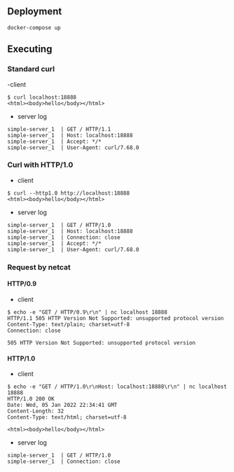 ## Deployment

```
docker-compose up
```

## Executing

### Standard curl
-client

```
$ curl localhost:18888
<html><body>hello</body></html>
```

- server log

```
simple-server_1  | GET / HTTP/1.1
simple-server_1  | Host: localhost:18888
simple-server_1  | Accept: */*
simple-server_1  | User-Agent: curl/7.68.0
```

### Curl with HTTP/1.0

- client

```
$ curl --http1.0 http://localhost:18888
<html><body>hello</body></html>
```

- server log

```
simple-server_1  | GET / HTTP/1.0
simple-server_1  | Host: localhost:18888
simple-server_1  | Connection: close
simple-server_1  | Accept: */*
simple-server_1  | User-Agent: curl/7.68.0
```

### Request by netcat
#### HTTP/0.9

- client

```
$ echo -e "GET / HTTP/0.9\r\n" | nc localhost 18888
HTTP/1.1 505 HTTP Version Not Supported: unsupported protocol version
Content-Type: text/plain; charset=utf-8
Connection: close

505 HTTP Version Not Supported: unsupported protocol version
```

#### HTTP/1.0

- client

```
$ echo -e "GET / HTTP/1.0\r\nHost: localhost:18888\r\n" | nc localhost 18888
HTTP/1.0 200 OK
Date: Wed, 05 Jan 2022 22:34:41 GMT
Content-Length: 32
Content-Type: text/html; charset=utf-8

<html><body>hello</body></html>
```

- server log

```
simple-server_1  | GET / HTTP/1.0
simple-server_1  | Connection: close
```